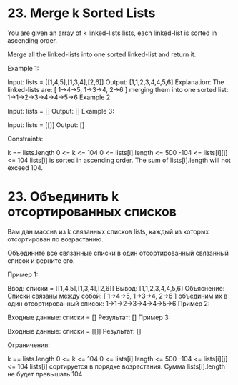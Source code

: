 # 23. Merge k Sorted Lists

You are given an array of k linked-lists lists, each linked-list is sorted in ascending order.

Merge all the linked-lists into one sorted linked-list and return it.



Example 1:

Input: lists = [[1,4,5],[1,3,4],[2,6]]
Output: [1,1,2,3,4,4,5,6]
Explanation: The linked-lists are:
[
1->4->5,
1->3->4,
2->6
]
merging them into one sorted list:
1->1->2->3->4->4->5->6
Example 2:

Input: lists = []
Output: []
Example 3:

Input: lists = [[]]
Output: []


Constraints:

k == lists.length
0 <= k <= 104
0 <= lists[i].length <= 500
-104 <= lists[i][j] <= 104
lists[i] is sorted in ascending order.
The sum of lists[i].length will not exceed 104.

# 23. Объединить k отсортированных списков

Вам дан массив из k связанных списков lists, каждый из которых отсортирован по возрастанию.

Объедините все связанные списки в один отсортированный связанный список и верните его.



Пример 1:

Ввод: списки = [[1,4,5],[1,3,4],[2,6]]
Вывод: [1,1,2,3,4,4,5,6]
Объяснение: Списки связаны между собой:
[
1->4->5,
1->3->4,
2->6
]
объединим их в один отсортированный список:
1->1->2->3->4->4->5->6
Пример 2:

Входные данные: списки = []
Результат: []
Пример 3:

Входные данные: списки = [[]]
Результат: []


Ограничения:

k == lists.length
0 <= k <= 104
0 <= lists[i].length <= 500
-104 <= lists[i][j] <= 104
lists[i] сортируется в порядке возрастания.
Сумма lists[i].length не будет превышать 104